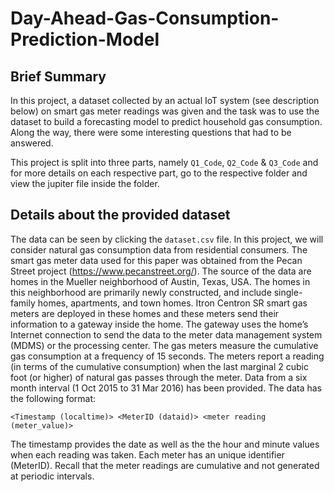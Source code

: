 # Day-Ahead-Gas-Consumption-Prediction-Model

## Brief Summary
In this project, a dataset collected by an actual IoT system (see
description below) on smart gas meter readings was given and the task was to use the dataset to build a forecasting model to predict household gas consumption. Along the way, there were some interesting questions that 
had to be answered. 

This project is split into three parts, namely `Q1_Code`, `Q2_Code` & `Q3_Code` and for more details on each respective part, go to the respective folder and view the jupiter file inside the folder. 

## Details about the provided dataset

The data can be seen by clicking the `dataset.csv` file. In this project, we will consider natural gas consumption data from residential consumers.
The smart gas meter data used for this paper was obtained from the Pecan Street project
(https://www.pecanstreet.org/). The source of the data are homes in the Mueller neighborhood of Austin, Texas, USA. 
The homes in this neighborhood are primarily newly constructed,
and include single-family homes, apartments, and town homes. Itron Centron SR smart gas
meters are deployed in these homes and these meters send their information to a gateway
inside the home. The gateway uses the home’s Internet connection to send the data to the
meter data management system (MDMS) or the processing center. The gas meters measure
the cumulative gas consumption at a frequency of 15 seconds. The meters report a reading
(in terms of the cumulative consumption) when the last marginal 2 cubic foot (or higher) of
natural gas passes through the meter. Data from a six month interval (1 Oct 2015 to 31 Mar
2016) has been provided. The data has the following format:

  `<Timestamp (localtime)> <MeterID (dataid)> <meter reading (meter_value)>`

The timestamp provides the date as well as the the hour and minute values when each reading
was taken. Each meter has an unique identifier (MeterID). Recall that the meter readings
are cumulative and not generated at periodic intervals.

